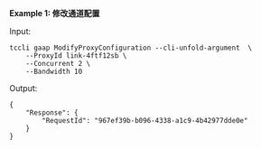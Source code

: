 **Example 1: 修改通道配置**



Input: 

```
tccli gaap ModifyProxyConfiguration --cli-unfold-argument  \
    --ProxyId link-4ftf12sb \
    --Concurrent 2 \
    --Bandwidth 10
```

Output: 
```
{
    "Response": {
        "RequestId": "967ef39b-b096-4338-a1c9-4b42977dde0e"
    }
}
```

